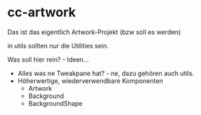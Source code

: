 # cc-artwork

Das ist das eigentlich Artwork-Projekt (bzw soll es werden)

in utils sollten nur die Utilities sein.

Was soll hier rein? - Ideen...

* Alles was ne Tweakpane hat? - ne, dazu gehören auch utils.
* Höherwertige, wiederverwendbare Komponenten
    * Artwork
    * Background
    * BackgroundShape   

